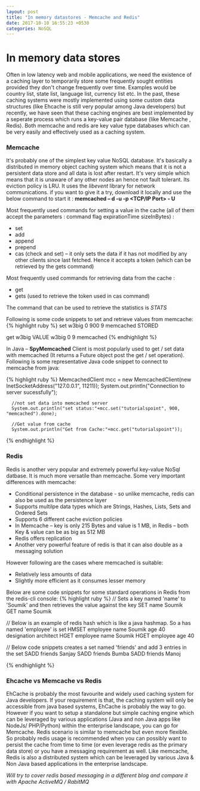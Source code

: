 ```yaml
---
layout: post
title: "In memory datastores - Memcache and Redis"
date: 2017-10-10 16:55:23 +0530
categories: NoSQL
---
```


# In memory data stores
Often in low latency web and mobile applications, we need the existence of a caching layer to temporarily store some frequently sought entities provided they don't change frequently over time. Examples would be country list, state list, language list, currency list etc. In the past, these caching systems were mostly implemented using some custom data structures (like Ehcache is still very popular among Java developers) but recently, we have seen that these caching engines are best implemented by a seperate process which runs a key-value pair database (like Memcache , Redis).
Both memcache and redis are key value type databases which can be very easily and effectively used as a caching system.

### Memcache
It's probably one of the simplest key value NoSQL database. It's basically a distributed in memory object caching system which means that it is not a persistent data store and all data is lost after restart. It's very simple which means that it is unaware of any other nodes an hence not fault tolerant. Its eviction policy is LRU.
It uses the *libevent* library for network communications. 
if you want to give it a try, download it locally and use the below command to start it : **memcached – d -u <UserName> -p <TCP/IP Port> - U <UDP Port>**

Most frequently used commands for setting a value in the cache (all of them accept the parameters : command flag expirationTime sizeInBytes) :
* set
* add
* append
* prepend
* cas (check and set) – it only sets the data if it has not modified by any other clients since last fetched. Hence it accepts a token (which can be retrieved by the gets command)

Most frequently used commands for retrieving data from the cache :
* get
* gets (used to retrieve the token used in cas command)

The command that can be used to retrieve the statistics is  *STATS*

Following is some code snippets to set and retrieve values from memcache:
{% highlight ruby %}
set w3big 0 900 9
memcached
STORED

get w3big
VALUE w3big 0 9
memcached
{% endhighlight %}

In Java – **SpyMemcached** Client is most popularly used to get / set data with memcached (It returns a Future object post the get / set operation). Following is some representative Java code snippet to connect to memcache from java:

{% highlight ruby %}
   MemcachedClient mcc = new MemcachedClient(new InetSocketAddress("127.0.0.1", 11211));
      System.out.println("Connection to server sucessfully");
      
      //not set data into memcached server
      System.out.println("set status:"+mcc.set("tutorialspoint", 900, "memcached").done);
      
      //Get value from cache
      System.out.println("Get from Cache:"+mcc.get("tutorialspoint"));
{% endhighlight %}

### Redis
Redis is another very popular and extremely powerful key-value NoSql datbase. It is much more versatile than memcache.
Some very important differences with memcache:
* Conditional persistence in the database - so unlike memcache, redis can also be used as the persistence layer
* Supports multilpe data types which are Strings, Hashes, Lists, Sets and Ordered Sets
* Supports 6 different cache eviction policies
* In Memcache – key is only 215 Bytes and value is 1 MB, in Redis – both Key & value can be as big as 512 MB
* Redis offers replication
* Another very powerful feature of redis is that it can also double as a messaging solution 

However following are the cases where memcached is suitable:
* Relatively less amounts of data
* Slightly more efficient as it consumes lesser memory


Below are some code snippets for some standard operations in Redis from the redis-cli console:
{% highlight ruby %}
// Sets a key named 'name' to 'Soumik' and then retrieves the value against the key
SET name Soumik
GET name
Soumik

// Below is an example of redis hash which is like a java hashmap. So a has named 'employee' is set
HMSET employee name Soumik age 40 designation architect
HGET employee name
Soumik
HGET employee age
40

// Below code snippets creates a set named 'friends' and add 3 entries in the set
SADD friends Sanjay
SADD friends Bumba
SADD friends Manoj

{% endhighlight %}


### Ehcache vs Memcache vs Redis

EhCache is probably the most favourite and widely used caching system for Java developers. If your requirement is that, the caching system will only be accessible from java based systems, EhCache is probably the way to go.
However if you want to setup a standalone but simple caching engine which can be leveraged by various applications (Java and non Java apps like NodeJs/ PHP/Python) within the enterprise landscape, you can go for Memcache.
Redis scenario is similar to memcache but even more flexible. So probably redis usage is recommended when you can possibly want to persist the cache from time to time (or even leverage redis as the primary data store) or you have a messaging requirement as well. Like memcache, Redis is also a distributed system which can be leveraged by various Java & Non Java based applications in the enterprise landscape. 

*Will try to cover redis based messaging in a different blog and compare it with Apache ActiveMQ / RabitMQ*
